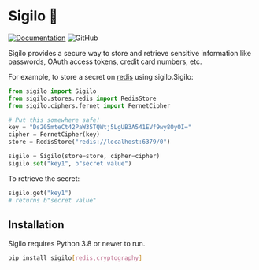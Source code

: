 # Sigilo 🤫

[![Documentation](https://readthedocs.org/projects/sigilo/badge/)](https://sigilo.readthedocs.io/en/latest/)
![GitHub](https://img.shields.io/github/license/ecarrara/sigilo)

Sigilo provides a secure way to store and retrieve sensitive information like
passwords, OAuth access tokens, credit card numbers, etc.

For example, to store a secret on [redis](https://redis.io/) using
sigilo.Sigilo:

```python
from sigilo import Sigilo
from sigilo.stores.redis import RedisStore
from sigilo.ciphers.fernet import FernetCipher

# Put this somewhere safe!
key = "Ds205mteCt42PaW35TQWtj5LgUB3A541EVf9wy8OyOI="
cipher = FernetCipher(key)
store = RedisStore("redis://localhost:6379/0")

sigilo = Sigilo(store=store, cipher=cipher)
sigilo.set("key1", b"secret value")
```

To retrieve the secret:

```python
sigilo.get("key1")
# returns b"secret value"
```

## Installation

Sigilo requires Python 3.8 or newer to run.

```bash
pip install sigilo[redis,cryptography]
```

